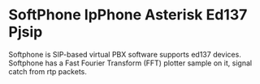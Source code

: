 # SoftPhone IpPhone Asterisk Ed137 Pjsip
Softphone is SIP-based virtual PBX software supports ed137 devices.
Softphone has a Fast Fourier Transform (FFT) plotter sample on it, signal catch from rtp packets.
